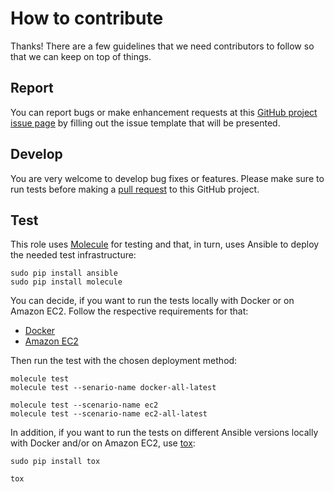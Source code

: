 # How to contribute

Thanks! There are a few guidelines that we need contributors to follow so that we can keep on top of things.

## Report

You can report bugs or make enhancement requests at this [GitHub project issue page](http://github.com/rembik/ansible-role-bootstrap/issues/new/choose) by filling out the issue template that will be presented.

## Develop

You are very welcome to develop bug fixes or features. Please make sure to run tests before making a [pull request](https://help.github.com/articles/creating-a-pull-request/) to this GitHub project.

## Test

This role uses [Molecule](https://github.com/metacloud/molecule) for testing and that, in turn, uses Ansible to deploy the needed test infrastructure:
```
sudo pip install ansible
sudo pip install molecule
```

You can decide, if you want to run the tests locally with Docker or on Amazon EC2. Follow the respective requirements for that:
- [Docker](http://github.com/rembik/ansible-role-bootstrap/tree/master/molecule/default/INSTALL.rst)
- [Amazon EC2](http://github.com/rembik/ansible-role-bootstrap/tree/master/molecule/ec2/INSTALL.rst)

Then run the test with the chosen deployment method:
```
molecule test
molecule test --senario-name docker-all-latest

molecule test --scenario-name ec2
molecule test --scenario-name ec2-all-latest
```

In addition, if you want to run the tests on different Ansible versions locally with Docker and/or on Amazon EC2, use [tox](https://tox.readthedocs.io/en/latest/):
```
sudo pip install tox

tox
```
